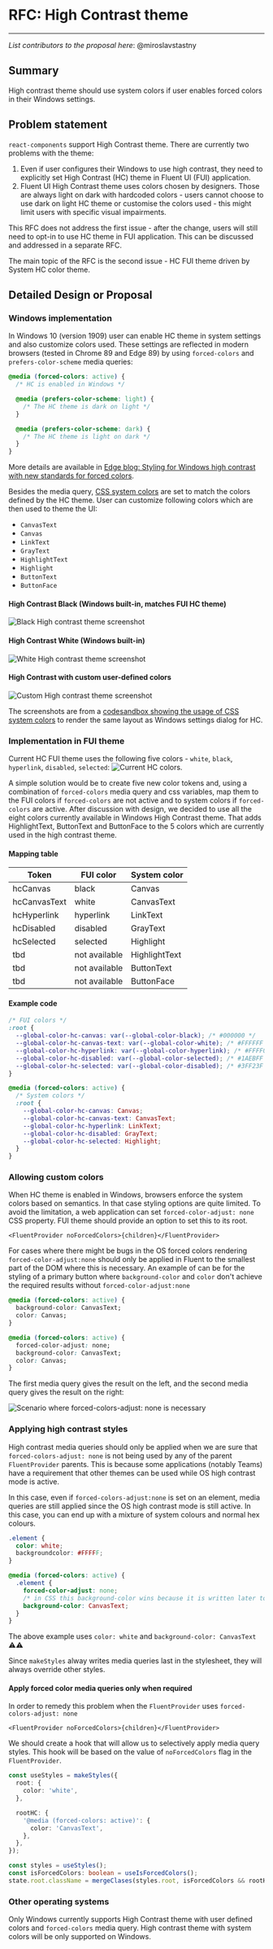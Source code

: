 # RFC: High Contrast theme

---

_List contributors to the proposal here_: @miroslavstastny

## Summary

High contrast theme should use system colors if user enables forced colors in their Windows settings.

## Problem statement

<!--
Why are we making this change? What problem are we solving? What do we expect to gain from this?

This section is important as the motivation or problem statement is indepenent from the proposed change. Even if this RFC is not accepted this Motivation can be used for alternative solutions.

In the end, please make sure to present a neutral Problem statement, rather than one that motivates a particular solution
-->

`react-components` support High Contrast theme. There are currently two problems with the theme:

1. Even if user configures their Windows to use high contrast, they need to explicitly set High Contrast (HC) theme in Fluent UI (FUI) application.
2. Fluent UI High Contrast theme uses colors chosen by designers. Those are always light on dark with hardcoded colors - users cannot choose to use dark on light HC theme or customise the colors used - this might limit users with specific visual impairments.

This RFC does not address the first issue - after the change, users will still need to opt-in to use HC theme in FUI application. This can be discussed and addressed in a separate RFC.

The main topic of the RFC is the second issue - HC FUI theme driven by System HC color theme.

## Detailed Design or Proposal

### Windows implementation

In Windows 10 (version 1909) user can enable HC theme in system settings and also customize colors used. These settings are reflected in modern browsers (tested in Chrome 89 and Edge 89) by using `forced-colors` and `prefers-color-scheme` media queries:

```css
@media (forced-colors: active) {
  /* HC is enabled in Windows */

  @media (prefers-color-scheme: light) {
    /* The HC theme is dark on light */
  }

  @media (prefers-color-scheme: dark) {
    /* The HC theme is light on dark */
  }
}
```

More details are available in [Edge blog: Styling for Windows high contrast with new standards for forced colors](https://blogs.windows.com/msedgedev/2020/09/17/styling-for-windows-high-contrast-with-new-standards-for-forced-colors/).

Besides the media query, [CSS system colors](https://www.w3.org/TR/css-color-4/#css-system-colors) are set to match the colors defined by the HC theme. User can customize following colors which are then used to theme the UI:

- `CanvasText`
- `Canvas`
- `LinkText`
- `GrayText`
- `HighlightText`
- `Highlight`
- `ButtonText`
- `ButtonFace`

#### High Contrast Black (Windows built-in, matches FUI HC theme)

![Black High contrast theme screenshot](../assets/high-contrast-theme-black.png)

#### High Contrast White (Windows built-in)

![White High contrast theme screenshot](../assets/high-contrast-theme-white.png)

#### High Contrast with custom user-defined colors

![Custom High contrast theme screenshot](../assets/high-contrast-theme-custom.png)

The screenshots are from a [codesandbox showing the usage of CSS system colors](https://codesandbox.io/s/high-contrast-1usny?file=/index.html) to render the same layout as Windows settings dialog for HC.

### Implementation in FUI theme

Current HC FUI theme uses the following five colors - `white`, `black`, `hyperlink`, `disabled`, `selected`:
![Current HC colors](../assets/high-contrast-theme-current-colors.png).

A simple solution would be to create five new color tokens and, using a combination of `forced-colors` media query and css variables, map them to the FUI colors if `forced-colors` are not active and to system colors if `forced-colors` are active.
After discussion with design, we decided to use all the eight colors currently available in Windows High Contrast theme. That adds HighlightText, ButtonText and ButtonFace to the 5 colors which are currently used in the high contrast theme.

#### Mapping table

| Token        | FUI color     | System color  |
| ------------ | ------------- | ------------- |
| hcCanvas     | black         | Canvas        |
| hcCanvasText | white         | CanvasText    |
| hcHyperlink  | hyperlink     | LinkText      |
| hcDisabled   | disabled      | GrayText      |
| hcSelected   | selected      | Highlight     |
| tbd          | not available | HighlightText |
| tbd          | not available | ButtonText    |
| tbd          | not available | ButtonFace    |

#### Example code

```css
/* FUI colors */
:root {
  --global-color-hc-canvas: var(--global-color-black); /* #000000 */
  --global-color-hc-canvas-text: var(--global-color-white); /* #FFFFFF */
  --global-color-hc-hyperlink: var(--global-color-hyperlink); /* #FFFF00 */
  --global-color-hc-disabled: var(--global-color-selected); /* #1AEBFF */
  --global-color-hc-selected: var(--global-color-disabled); /* #3FF23F */
}

@media (forced-colors: active) {
  /* System colors */
  :root {
    --global-color-hc-canvas: Canvas;
    --global-color-hc-canvas-text: CanvasText;
    --global-color-hc-hyperlink: LinkText;
    --global-color-hc-disabled: GrayText;
    --global-color-hc-selected: Highlight;
  }
}
```

### Allowing custom colors

When HC theme is enabled in Windows, browsers enforce the system colors based on semantics. In that case styling options are quite limited. To avoid the limitation, a web application can set `forced-color-adjust: none` CSS property. FUI theme should provide an option to set this to its root.

```tsx
<FluentProvider noForcedColors>{children}</FluentProvider>
```

For cases where there might be bugs in the OS forced colors rendering `forced-color-adjust:none` should only be applied in Fluent to the smallest part
of the DOM where this is necessary. An example of can be for the styling of a primary button where `background-color` and `color` don't achieve the
required results without `forced-color-adjust:none`

```css
@media (forced-colors: active) {
  background-color: CanvasText;
  color: Canvas;
}

@media (forced-colors: active) {
  forced-color-adjust: none;
  background-color: CanvasText;
  color: Canvas;
}
```

The first media query gives the result on the left, and the second media query gives the result on the right:

![Scenario where forced-colors-adjust: none is necessary](../assets/force-color-adjust-necessary.png)

### Applying high contrast styles

High contrast media queries should only be applied when we are sure that `forced-colors-adjust: none` is not being used
by any of the parent `FluentProvider` parents. This is because some applications (notably Teams) have a requirement that
other themes can be used while OS high contrast mode is active.

In this case, even if `forced-colors-adjust:none` is set on an element, media queries are still applied since the OS
high contrast mode is still active. In this case, you can end up with a mixture of system colours and normal hex colours.

```css
.element {
  color: white;
  backgroundcolor: #FFFFF;
}

@media (forced-colors: active) {
  .element {
    forced-color-adjust: none;
    /* in CSS this background-color wins because it is written later to DOM */
    background-color: CanvasText;
  }
}
```

The above example uses `color: white` and `background-color: CanvasText` ⚠️⚠️

Since `makeStyles` alway writes media queries last in the stylesheet, they will always override other styles.

#### Apply forced color media queries only when required

In order to remedy this problem when the `FluentProvider` uses `forced-colors-adjust: none`

```tsx
<FluentProvider noForcedColors>{children}</FluentProvider>
```

We should create a hook that will allow us to selectively apply media query styles. This hook will be based on the value
of `noForcedColors` flag in the `FluentProvider`.

```ts
const useStyles = makeStyles({
  root: {
    color: 'white',
  },

  rootHC: {
    '@media (forced-colors: active)': {
      color: 'CanvasText',
    },
  },
});

const styles = useStyles();
const isForcedColors: boolean = useIsForcedColors();
state.root.className = mergeClases(styles.root, isForcedColors && rootHC);
```

### Other operating systems

Only Windows currently supports High Contrast theme with user defined colors and `forced-colors` media query. High contrast theme with system colors will be only supported on Windows.
